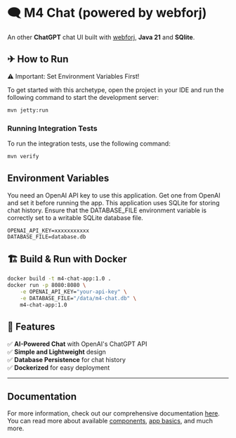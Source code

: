 # 🗨️ M4 Chat (powered by webforj)

An other **ChatGPT** chat UI built with [webforj](https://webforj.com/), **Java 21** and **SQlite**.

## ✈ How to Run

⚠️ Important: Set Environment Variables First!

To get started with this archetype, open the project in your IDE and run the following command to start the development server:

```bash
mvn jetty:run
```

### Running Integration Tests

To run the integration tests, use the following command:

```bash
mvn verify
```

## Environment Variables

You need an OpenAI API key to use this application. Get one from OpenAI and set it before running the app.
This application uses SQLite for storing chat history. Ensure that the DATABASE_FILE environment variable is correctly set to a writable SQLite database file.

```
OPENAI_API_KEY=xxxxxxxxxxx
DATABASE_FILE=database.db
```

## 🏗 Build & Run with Docker

```bash
docker build -t m4-chat-app:1.0 .
docker run -p 8080:8080 \
    -e OPENAI_API_KEY="your-api-key" \
    -e DATABASE_FILE="/data/m4-chat.db" \
    m4-chat-app:1.0
```

## 📌 Features

✅ **AI-Powered Chat** with OpenAI's ChatGPT API  
✅ **Simple and Lightweight** design  
✅ **Database Persistence** for chat history  
✅ **Dockerized** for easy deployment

---

## Documentation

For more information, check out our comprehensive documentation [here](https://documentation.webforj.com). You can read more about available [components](https://documentation.webforj.com/docs/components/overview), [app basics](https://documentation.webforj.com/docs/intro/basics), and much more.
